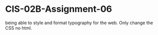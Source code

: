 # CIS-02B-Assignment-06
being able to style and format typography for the web.  Only change the CSS no html.
